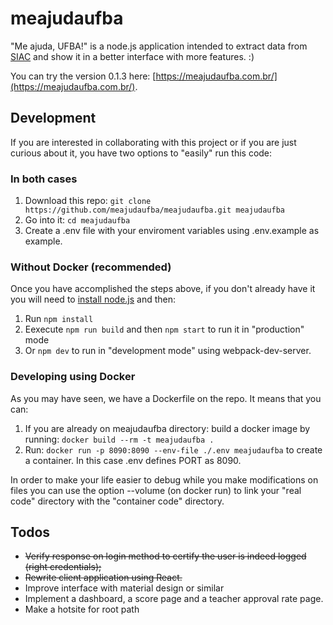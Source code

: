 # meajudaufba

"Me ajuda, UFBA!" is a node.js application intended to extract data from [SIAC](https://siac.ufba.br/SiacWWW/Welcome.do) and show it in a better interface with more features. :)

You can try the version 0.1.3 here: [https://meajudaufba.com.br/](https://meajudaufba.com.br/).

## Development

If you are interested in collaborating with this project or if you are just curious about it, you have two options to "easily" run this code:

### In both cases

1. Download this repo: `git clone https://github.com/meajudaufba/meajudaufba.git meajudaufba`
2. Go into it: `cd meajudaufba`
3. Create a .env file with your enviroment variables using .env.example as example.

### Without Docker (recommended)

Once you have accomplished the steps above, if you don't already have it you will need to [install node.js](https://nodejs.org/en/download/package-manager/) and then:

1. Run `npm install`
2. Eexecute `npm run build` and then `npm start` to run it in "production" mode
3. Or `npm dev` to run in "development mode" using webpack-dev-server.

### Developing using Docker

As you may have seen, we have a Dockerfile on the repo. It means that you can:

1. If you are already on meajudaufba directory: build a docker image by running: `docker build --rm -t meajudaufba .`
2. Run: `docker run -p 8090:8090 --env-file ./.env meajudaufba` to create a container. In this case .env defines PORT as 8090.

In order to make your life easier to debug while you make modifications on files you can use the option --volume (on docker run) to link your "real code" directory with the "container code" directory.


## Todos

- ~~Verify response on login method to certify the user is indeed logged (right credentials);~~
- ~~Rewrite client application using React.~~
- Improve interface with material design or similar
- Implement a dashboard, a score page and a
teacher approval rate page.
- Make a hotsite for root path
